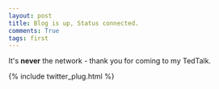 ```yaml
---
layout: post
title: Blog is up, Status connected.
comments: True
tags: first
---
```


It's **never** the network - thank you for coming to my TedTalk.

{% include twitter_plug.html %}
